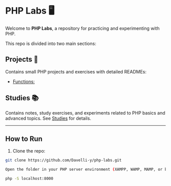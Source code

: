 # PHP Labs 🖥️

Welcome to **PHP Labs**, a repository for practicing and experimenting with PHP.  

This repo is divided into two main sections:

## Projects 📂
Contains small PHP projects and exercises with detailed READMEs:
- [Functions:](projects/md5-strrev-array_unique/README.md)

## Studies 📚
Contains notes, study exercises, and experiments related to PHP basics and advanced topics. See [Studies](studies) for details.

---

## How to Run
1. Clone the repo:
```bash
git clone https://github.com/Davelli-y/php-labs.git

Open the folder in your PHP server environment (XAMPP, WAMP, MAMP, or built-in PHP server):

php -S localhost:8000